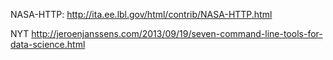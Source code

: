 
NASA-HTTP: http://ita.ee.lbl.gov/html/contrib/NASA-HTTP.html


NYT http://jeroenjanssens.com/2013/09/19/seven-command-line-tools-for-data-science.html
